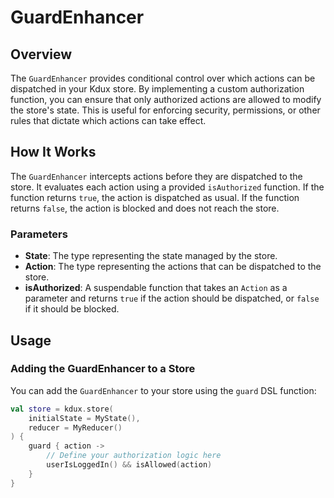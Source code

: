 # GuardEnhancer

## Overview

The `GuardEnhancer` provides conditional control over which actions can be dispatched in your Kdux store. By implementing a custom authorization function, you can ensure that only authorized actions are allowed to modify the store's state. This is useful for enforcing security, permissions, or other rules that dictate which actions can take effect.

## How It Works

The `GuardEnhancer` intercepts actions before they are dispatched to the store. It evaluates each action using a provided `isAuthorized` function. If the function returns `true`, the action is dispatched as usual. If the function returns `false`, the action is blocked and does not reach the store.

### Parameters

- **State**: The type representing the state managed by the store.
- **Action**: The type representing the actions that can be dispatched to the store.
- **isAuthorized**: A suspendable function that takes an `Action` as a parameter and returns `true` if the action should be dispatched, or `false` if it should be blocked.

## Usage

### Adding the GuardEnhancer to a Store

You can add the `GuardEnhancer` to your store using the `guard` DSL function:

```kotlin
val store = kdux.store(
    initialState = MyState(),
    reducer = MyReducer()
) {
    guard { action -> 
        // Define your authorization logic here
        userIsLoggedIn() && isAllowed(action)
    }
}
```